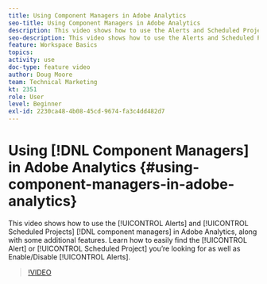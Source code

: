 ```yaml
---
title: Using Component Managers in Adobe Analytics
seo-title: Using Component Managers in Adobe Analytics
description: This video shows how to use the Alerts and Scheduled Projects component managers in Adobe Analytics, along with some additional features. Learn how to easily find the Alert or Scheduled Project you’re looking for as well as Enable/Disable Alerts. 
seo-description: This video shows how to use the Alerts and Scheduled Projects component managers in Adobe Analytics, along with some additional features. Learn how to easily find the Alert or Scheduled Project you’re looking for as well as Enable/Disable Alerts. 
feature: Workspace Basics
topics: 
activity: use
doc-type: feature video
author: Doug Moore
team: Technical Marketing
kt: 2351
role: User
level: Beginner
exl-id: 2230ca48-4b08-45cd-9674-fa3c4dd482d7
---
```

# Using [!DNL Component Managers] in Adobe Analytics {#using-component-managers-in-adobe-analytics}

This video shows how to use the [!UICONTROL Alerts] and [!UICONTROL Scheduled Projects] [!DNL component managers] in Adobe Analytics, along with some additional features. Learn how to easily find the [!UICONTROL Alert] or [!UICONTROL Scheduled Project] you’re looking for as well as Enable/Disable [!UICONTROL Alerts].

>[!VIDEO](https://video.tv.adobe.com/v/24068/?quality=12)
